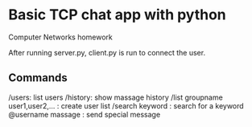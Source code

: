# Basic TCP chat app with python
Computer Networks homework

After running server.py, client.py is run to connect the user.
## Commands
/users: list users 
/history: show massage history
/list groupname user1,user2,... : create user list 
/search keyword : search for a keyword
@username massage : send special message 

